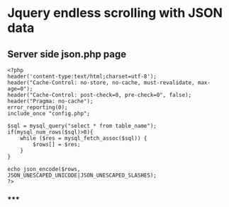 # Jquery endless scrolling with JSON data

## Server side json.php page

```
<?php
header('content-type:text/html;charset=utf-8');
header("Cache-Control: no-store, no-cache, must-revalidate, max-age=0");
header("Cache-Control: post-check=0, pre-check=0", false);
header("Pragma: no-cache");
error_reporting(0);
include_once "config.php";	

$sql = mysql_query("select * from table_name");
if(mysql_num_rows($sql)>0){
	while ($res = mysql_fetch_assoc($sql)) {
		$rows[] = $res;
	}
}

echo json_encode($rows, JSON_UNESCAPED_UNICODE|JSON_UNESCAPED_SLASHES);
?>
```
### ***